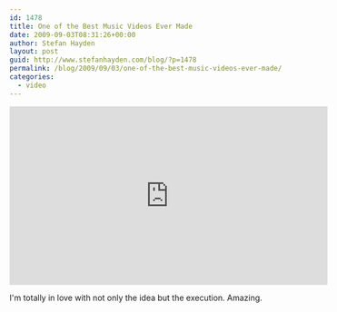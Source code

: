 ```yaml
---
id: 1478
title: One of the Best Music Videos Ever Made
date: 2009-09-03T08:31:26+00:00
author: Stefan Hayden
layout: post
guid: http://www.stefanhayden.com/blog/?p=1478
permalink: /blog/2009/09/03/one-of-the-best-music-videos-ever-made/
categories:
  - video
---
```

<iframe width="560" height="315" src="http://www.youtube.com/embed/WfBlUQguvyw&hl=en&fs=1&color1=0xe1600f&color2=0xfebd01" title="YouTube video player" frameborder="0" allow="accelerometer; autoplay; clipboard-write; encrypted-media; gyroscope; picture-in-picture" allowfullscreen></iframe>

I'm totally in love with not only the idea but the execution. Amazing.
